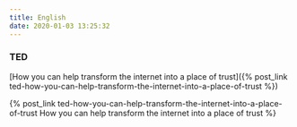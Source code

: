 ```yaml
---
title: English
date: 2020-01-03 13:25:32
---
```


### TED

[How you can help transform the internet into a place of trust]({% post_link ted-how-you-can-help-transform-the-internet-into-a-place-of-trust %})

{% post_link ted-how-you-can-help-transform-the-internet-into-a-place-of-trust How you can help transform the internet into a place of trust %}
